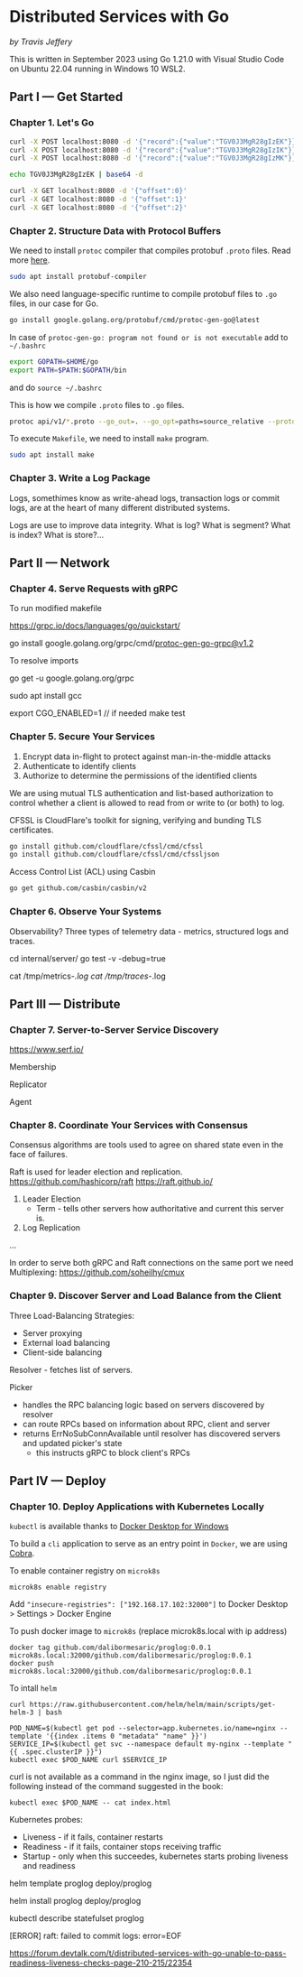 # Distributed Services with Go

*by Travis Jeffery*

This is written in September 2023 using Go 1.21.0 with Visual Studio Code on Ubuntu 22.04 running in Windows 10 WSL2.

## Part I — Get Started

### Chapter 1. Let's Go

``` bash
curl -X POST localhost:8080 -d '{"record":{"value":"TGV0J3MgR28gIzEK"}}'
curl -X POST localhost:8080 -d '{"record":{"value":"TGV0J3MgR28gIzIK"}}'
curl -X POST localhost:8080 -d '{"record":{"value":"TGV0J3MgR28gIzMK"}}'
```

``` bash
echo TGV0J3MgR28gIzEK | base64 -d
```

``` bash
curl -X GET localhost:8080 -d '{"offset":0}'
curl -X GET localhost:8080 -d '{"offset":1}'
curl -X GET localhost:8080 -d '{"offset":2}'
```

### Chapter 2. Structure Data with Protocol Buffers

We need to install `protoc` compiler that compiles protobuf `.proto` files. Read more [here](https://grpc.io/docs/protoc-installation/).
``` bash
sudo apt install protobuf-compiler
```

We also need language-specific runtime to compile protobuf files to `.go` files, in our case for Go.
``` bash
go install google.golang.org/protobuf/cmd/protoc-gen-go@latest
```

In case of `protoc-gen-go: program not found or is not executable` add to `~/.bashrc`
``` bash
export GOPATH=$HOME/go
export PATH=$PATH:$GOPATH/bin
```
and do `source ~/.bashrc`

This is how we compile `.proto` files to `.go` files.
``` bash
protoc api/v1/*.proto --go_out=. --go_opt=paths=source_relative --proto_path=.
```

To execute `Makefile`, we need to install `make` program.
``` bash
sudo apt install make
```

### Chapter 3. Write a Log Package

Logs, somethimes know as write-ahead logs, transaction logs or commit logs, are at the heart of many different distributed systems.

Logs are use to improve data integrity.
What is log? What is segment? What is index? What is store?...

## Part II — Network

### Chapter 4. Serve Requests with gRPC

To run modified makefile

https://grpc.io/docs/languages/go/quickstart/

go install google.golang.org/grpc/cmd/protoc-gen-go-grpc@v1.2

To resolve imports

go get -u google.golang.org/grpc



sudo apt install gcc


export CGO_ENABLED=1 // if needed
make test

### Chapter 5. Secure Your Services

1. Encrypt data in-flight to protect against man-in-the-middle attacks
2. Authenticate to identify clients
3. Authorize to determine the permissions of the identified clients

We are using mutual TLS authentication and list-based authorization to control whether a client is allowed to read from or write to (or both) to log.

CFSSL is CloudFlare's toolkit for signing, verifying and bunding TLS certificates.
``` bash
go install github.com/cloudflare/cfssl/cmd/cfssl
go install github.com/cloudflare/cfssl/cmd/cfssljson
```

Access Control List (ACL) using Casbin
``` bash
go get github.com/casbin/casbin/v2
```

### Chapter 6. Observe Your Systems

Observability? Three types of telemetry data - metrics, structured logs and traces.

cd internal/server/
go test -v -debug=true

cat /tmp/metrics-*.log
cat /tmp/traces-*.log

## Part III — Distribute

### Chapter 7. Server-to-Server Service Discovery

https://www.serf.io/

Membership

Replicator

Agent

### Chapter 8. Coordinate Your Services with Consensus

Consensus algorithms are tools used to agree on shared state even in the face of failures.

Raft is used for leader election and replication. https://github.com/hashicorp/raft
https://raft.github.io/
1. Leader Election
    - Term - tells other servers how authoritative and current this server is.
2. Log Replication

...

In order to serve both gRPC and Raft connections on the same port we need Multiplexing: https://github.com/soheilhy/cmux

### Chapter 9. Discover Server and Load Balance from the Client

Three Load-Balancing Strategies:
  - Server proxying
  - External load balancing
  - Client-side balancing

Resolver - fetches list of servers.

Picker
  - handles the RPC balancing logic based on servers discovered by resolver
  - can route RPCs based on information about RPC, client and server
  - returns ErrNoSubConnAvailable until resolver has discovered servers and updated picker's state
    - this instructs gRPC to block client's RPCs

## Part IV — Deploy

### Chapter 10. Deploy Applications with Kubernetes Locally

`kubectl` is available thanks to [Docker Desktop for Windows](https://docs.docker.com/desktop/install/windows-install/)

To build a `cli` application to serve as an entry point in `Docker`, we are using [Cobra](https://github.com/spf13/cobra).

To enable container registry on `microk8s`
```
microk8s enable registry
```

Add `"insecure-registries": ["192.168.17.102:32000"]` to Docker Desktop > Settings > Docker Engine

To push docker image to `microk8s` (replace microk8s.local with ip address)
```
docker tag github.com/dalibormesaric/proglog:0.0.1 microk8s.local:32000/github.com/dalibormesaric/proglog:0.0.1
docker push microk8s.local:32000/github.com/dalibormesaric/proglog:0.0.1
```

To intall `helm`
```
curl https://raw.githubusercontent.com/helm/helm/main/scripts/get-helm-3 | bash
```


```
POD_NAME=$(kubectl get pod --selector=app.kubernetes.io/name=nginx --template '{{index .items 0 "metadata" "name" }}')
SERVICE_IP=$(kubectl get svc --namespace default my-nginx --template "{{ .spec.clusterIP }}")
kubectl exec $POD_NAME curl $SERVICE_IP
```

curl is not available as a command in the nginx image, so I just did the following instead of the command suggested in the book:
```
kubectl exec $POD_NAME -- cat index.html
```

Kubernetes probes:
  - Liveness - if it fails, container restarts
  - Readiness - if it fails, container stops receiving traffic
  - Startup - only when this succeedes, kubernetes starts probing liveness and readiness

helm template proglog deploy/proglog

helm install proglog deploy/proglog

kubectl describe statefulset proglog



[ERROR] raft: failed to commit logs: error=EOF

https://forum.devtalk.com/t/distributed-services-with-go-unable-to-pass-readiness-liveness-checks-page-210-215/22354